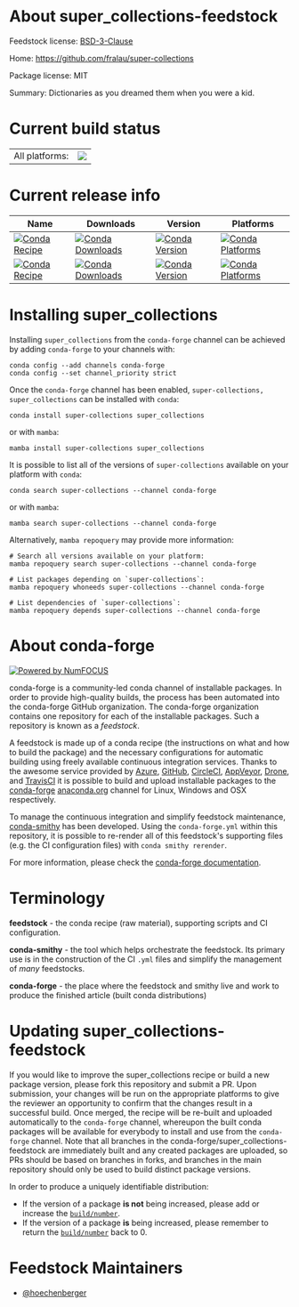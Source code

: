 About super_collections-feedstock
=================================

Feedstock license: [BSD-3-Clause](https://github.com/conda-forge/super_collections-feedstock/blob/main/LICENSE.txt)

Home: https://github.com/fralau/super-collections

Package license: MIT

Summary: Dictionaries as you dreamed them when you were a kid.

Current build status
====================


<table><tr><td>All platforms:</td>
    <td>
      <a href="https://dev.azure.com/conda-forge/feedstock-builds/_build/latest?definitionId=23694&branchName=main">
        <img src="https://dev.azure.com/conda-forge/feedstock-builds/_apis/build/status/super_collections-feedstock?branchName=main">
      </a>
    </td>
  </tr>
</table>

Current release info
====================

| Name | Downloads | Version | Platforms |
| --- | --- | --- | --- |
| [![Conda Recipe](https://img.shields.io/badge/recipe-super--collections-green.svg)](https://anaconda.org/conda-forge/super-collections) | [![Conda Downloads](https://img.shields.io/conda/dn/conda-forge/super-collections.svg)](https://anaconda.org/conda-forge/super-collections) | [![Conda Version](https://img.shields.io/conda/vn/conda-forge/super-collections.svg)](https://anaconda.org/conda-forge/super-collections) | [![Conda Platforms](https://img.shields.io/conda/pn/conda-forge/super-collections.svg)](https://anaconda.org/conda-forge/super-collections) |
| [![Conda Recipe](https://img.shields.io/badge/recipe-super__collections-green.svg)](https://anaconda.org/conda-forge/super_collections) | [![Conda Downloads](https://img.shields.io/conda/dn/conda-forge/super_collections.svg)](https://anaconda.org/conda-forge/super_collections) | [![Conda Version](https://img.shields.io/conda/vn/conda-forge/super_collections.svg)](https://anaconda.org/conda-forge/super_collections) | [![Conda Platforms](https://img.shields.io/conda/pn/conda-forge/super_collections.svg)](https://anaconda.org/conda-forge/super_collections) |

Installing super_collections
============================

Installing `super_collections` from the `conda-forge` channel can be achieved by adding `conda-forge` to your channels with:

```
conda config --add channels conda-forge
conda config --set channel_priority strict
```

Once the `conda-forge` channel has been enabled, `super-collections, super_collections` can be installed with `conda`:

```
conda install super-collections super_collections
```

or with `mamba`:

```
mamba install super-collections super_collections
```

It is possible to list all of the versions of `super-collections` available on your platform with `conda`:

```
conda search super-collections --channel conda-forge
```

or with `mamba`:

```
mamba search super-collections --channel conda-forge
```

Alternatively, `mamba repoquery` may provide more information:

```
# Search all versions available on your platform:
mamba repoquery search super-collections --channel conda-forge

# List packages depending on `super-collections`:
mamba repoquery whoneeds super-collections --channel conda-forge

# List dependencies of `super-collections`:
mamba repoquery depends super-collections --channel conda-forge
```


About conda-forge
=================

[![Powered by
NumFOCUS](https://img.shields.io/badge/powered%20by-NumFOCUS-orange.svg?style=flat&colorA=E1523D&colorB=007D8A)](https://numfocus.org)

conda-forge is a community-led conda channel of installable packages.
In order to provide high-quality builds, the process has been automated into the
conda-forge GitHub organization. The conda-forge organization contains one repository
for each of the installable packages. Such a repository is known as a *feedstock*.

A feedstock is made up of a conda recipe (the instructions on what and how to build
the package) and the necessary configurations for automatic building using freely
available continuous integration services. Thanks to the awesome service provided by
[Azure](https://azure.microsoft.com/en-us/services/devops/), [GitHub](https://github.com/),
[CircleCI](https://circleci.com/), [AppVeyor](https://www.appveyor.com/),
[Drone](https://cloud.drone.io/welcome), and [TravisCI](https://travis-ci.com/)
it is possible to build and upload installable packages to the
[conda-forge](https://anaconda.org/conda-forge) [anaconda.org](https://anaconda.org/)
channel for Linux, Windows and OSX respectively.

To manage the continuous integration and simplify feedstock maintenance,
[conda-smithy](https://github.com/conda-forge/conda-smithy) has been developed.
Using the ``conda-forge.yml`` within this repository, it is possible to re-render all of
this feedstock's supporting files (e.g. the CI configuration files) with ``conda smithy rerender``.

For more information, please check the [conda-forge documentation](https://conda-forge.org/docs/).

Terminology
===========

**feedstock** - the conda recipe (raw material), supporting scripts and CI configuration.

**conda-smithy** - the tool which helps orchestrate the feedstock.
                   Its primary use is in the construction of the CI ``.yml`` files
                   and simplify the management of *many* feedstocks.

**conda-forge** - the place where the feedstock and smithy live and work to
                  produce the finished article (built conda distributions)


Updating super_collections-feedstock
====================================

If you would like to improve the super_collections recipe or build a new
package version, please fork this repository and submit a PR. Upon submission,
your changes will be run on the appropriate platforms to give the reviewer an
opportunity to confirm that the changes result in a successful build. Once
merged, the recipe will be re-built and uploaded automatically to the
`conda-forge` channel, whereupon the built conda packages will be available for
everybody to install and use from the `conda-forge` channel.
Note that all branches in the conda-forge/super_collections-feedstock are
immediately built and any created packages are uploaded, so PRs should be based
on branches in forks, and branches in the main repository should only be used to
build distinct package versions.

In order to produce a uniquely identifiable distribution:
 * If the version of a package **is not** being increased, please add or increase
   the [``build/number``](https://docs.conda.io/projects/conda-build/en/latest/resources/define-metadata.html#build-number-and-string).
 * If the version of a package **is** being increased, please remember to return
   the [``build/number``](https://docs.conda.io/projects/conda-build/en/latest/resources/define-metadata.html#build-number-and-string)
   back to 0.

Feedstock Maintainers
=====================

* [@hoechenberger](https://github.com/hoechenberger/)

